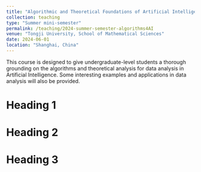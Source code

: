 ```yaml
---
title: "Algorithmic and Theoretical Foundations of Artificial Intelligence"
collection: teaching
type: "Summer mini-semester"
permalink: /teaching/2024-summer-semester-algorithms4AI
venue: "Tongji University, School of Mathematical Sciences"
date: 2024-06-01
location: "Shanghai, China"
---
```


This course is designed to give undergraduate-level students a thorough grounding on the algorithms and theoretical analysis for data analysis in Artificial Intelligence. Some interesting examples and applications in data analysis will also be provided.

Heading 1
======

Heading 2
======

Heading 3
======

